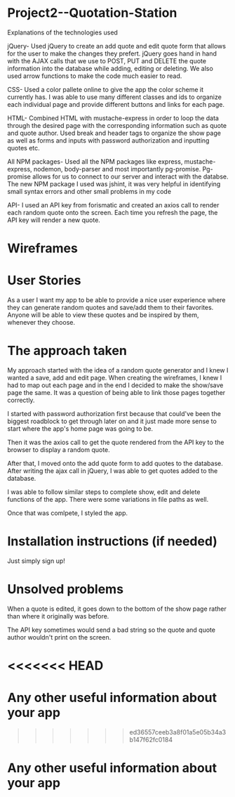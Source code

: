 # Project2--Quotation-Station

Explanations of the technologies used

jQuery- Used jQuery to create an add quote and edit quote form that allows for the user to make the changes they prefert. jQuery goes hand in hand with the AJAX calls that we use to POST, PUT and DELETE the quote information into the database while adding, editing or deleting. We also used arrow functions to make the code much easier to read.

CSS- Used a color pallete online to give the app the color scheme it currently has. I was able to use many different classes and ids to organize each individual page and provide different buttons and links for each page.

HTML- Combined HTML with mustache-express in order to loop the data through the desired page with the corresponding information such as quote and quote author. Used break and header tags to organize the show page as well as forms and inputs with password authorization and inputting quotes etc.

All NPM packages- Used all the NPM packages like express, mustache-express, nodemon, body-parser and most importantly pg-promise. Pg-promise allows for us to connect to our server and interact with the databse. The new NPM package I used was jshint, it was very helpful in identifying small syntax errors and other small problems in my code

API- I used an API key from forismatic and created an axios call to render each random quote onto the screen. Each time you refresh the page, the API key will render a new quote.



# Wireframes


# User Stories 
As a user I want my app to be able to provide a nice user experience where they can generate random quotes and save/add them to their favorites. Anyone will be able to view these quotes and be inspired by them, whenever they choose.



# The approach taken

My approach started with the idea of a random quote generator and I knew I wanted a save, add and edit page. When creating the wireframes, I knew I had to map out each page and in the end I decided to make the show/save page the same. It was a question of being able to link those pages together correctly. 

I started with password authorization first because that could've been the biggest roadblock to get through later on and it just made more sense to start where the app's home page was going to be. 

Then it was the axios call to get the quote rendered from the API key to the browser to display a random quote. 

After that, I moved onto the add quote form to add quotes to the database. After writing the ajax call in jQuery, I was able to get quotes added to the database.

I was able to follow similar steps to complete show, edit and delete functions of the app. There were some variations in file paths as well.

Once that was comlpete, I styled the app.


# Installation instructions (if needed)

Just simply sign up!





# Unsolved problems

When a quote is edited, it goes down to the bottom of the show page rather than where it originally was before. 

The API key sometimes would send a bad string so the quote and quote author wouldn't print on the screen.

<<<<<<< HEAD
=======

# Any other useful information about your app















>>>>>>> ed36557ceeb3a8f01a5e05b34a3b147f62fc0184

# Any other useful information about your app
